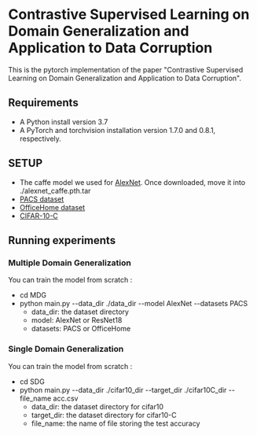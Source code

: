 # Contrastive Supervised Learning on Domain Generalization and Application to Data Corruption
This is the pytorch implementation of the paper "Contrastive Supervised Learning on Domain Generalization and Application to Data Corruption".

## Requirements

* A Python install version 3.7
* A PyTorch and torchvision installation version 1.7.0 and 0.8.1, respectively.

## SETUP

*   The caffe model we used for [AlexNet](https://drive.google.com/file/d/1wUJTH1Joq2KAgrUDeKJghP1Wf7Q9w4z-/view?usp=sharing). Once downloaded, move it into ./alexnet_caffe.pth.tar
*  [PACS dataset](http://www.eecs.qmul.ac.uk/~dl307/project_iccv2017)
*  [OfficeHome dataset](https://www.hemanthdv.org/officeHomeDataset.html)
*  [CIFAR-10-C](https://github.com/hendrycks/robustness)

## Running experiments
### Multiple Domain Generalization 
You can train the model from scratch :
+ cd MDG
+ python main.py --data_dir ./data_dir --model AlexNet --datasets PACS
	+	data_dir: the dataset directory
	+	model: AlexNet or ResNet18
	+	datasets: PACS or OfficeHome

### Single Domain Generalization 
You can train the model from scratch :
+ cd SDG
+ python main.py --data_dir ./cifar10_dir --target_dir ./cifar10C_dir --file_name acc.csv
	+	data_dir: the dataset directory for cifar10
	+	target_dir: the dataset directory for cifar10-C
	+	file_name: the name of file storing the test accuracy
